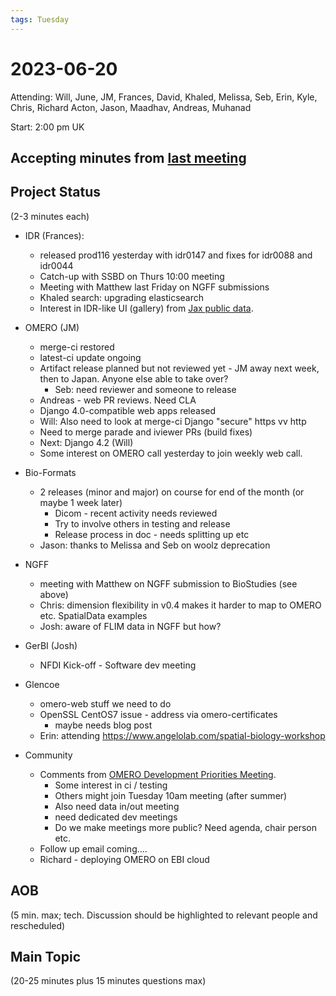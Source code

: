 ```yaml
---
tags: Tuesday
---
```


# 2023-06-20

Attending: Will, June, JM, Frances, David, Khaled, Melissa, Seb, Erin, Kyle, Chris, Richard Acton, Jason, Maadhav, Andreas, Muhanad

Start: 2:00 pm UK

## Accepting minutes from [last meeting](https://hackmd.io/team/ome?nav=overview)

## Project Status

(2-3 minutes each)

- IDR (Frances):
    - released prod116 yesterday with idr0147 and fixes for idr0088 and idr0044
    - Catch-up with SSBD on Thurs 10:00 meeting
    - Meeting with Matthew last Friday on NGFF submissions
    - Khaled search: upgrading elasticsearch
    - Interest in IDR-like UI (gallery) from [Jax public data](https://images.jax.org/). 


- OMERO (JM)
    - merge-ci restored
    - latest-ci update ongoing
    - Artifact release planned but not reviewed yet - JM away next week, then to Japan. Anyone else able to take over?
        - Seb: need reviewer and someone to release
    - Andreas - web PR reviews. Need CLA
    - Django 4.0-compatible web apps released
    - Will: Also need to look at merge-ci Django "secure" https vv http
    - Need to merge parade and iviewer PRs (build fixes)
    - Next: Django 4.2 (Will)
    - Some interest on OMERO call yesterday to join weekly web call.

- Bio-Formats
    - 2 releases (minor and major) on course for end of the month (or maybe 1 week later)
        - Dicom - recent activity needs reviewed
        - Try to involve others in testing and release
        - Release process in doc - needs splitting up etc
    - Jason: thanks to Melissa and Seb on woolz deprecation

- NGFF
    - meeting with Matthew on NGFF submission to BioStudies (see above)
    - Chris: dimension flexibility in v0.4 makes it harder to map to OMERO etc. SpatialData examples
    - Josh: aware of FLIM data in NGFF but how?

- GerBI (Josh)
    - NFDI Kick-off - Software dev meeting

- Glencoe
    - omero-web stuff we need to do
    - OpenSSL CentOS7 issue - address via omero-certificates
        - maybe needs blog post
    - Erin: attending https://www.angelolab.com/spatial-biology-workshop 

- Community
  - Comments from [OMERO Development Priorities Meeting](https://docs.google.com/document/d/1Iepb9D06Xt3UH32IqlzGnumOZkiGz8I77CxrXP7rkUY/edit).
      - Some interest in ci / testing
      - Others might join Tuesday 10am meeting (after summer)
      - Also need data in/out meeting
      - need dedicated dev meetings
      - Do we make meetings more public? Need agenda, chair person etc.
  - Follow up email coming....
  - Richard - deploying OMERO on EBI cloud

## AOB

(5 min. max; tech. Discussion should be highlighted to relevant people and rescheduled)

## Main Topic

(20-25 minutes plus 15 minutes questions max)
